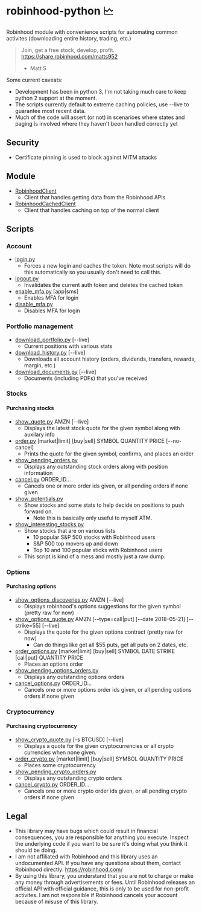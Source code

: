 # robinhood-python &#128480;
Robinhood module with convenience scripts for automating common activites (downloading entire history, trading, etc.)

> Join, get a free stock, develop, profit.
> https://share.robinhood.com/matts952
> - Matt S

Some current caveats:
* Development has been in python 3, I'm not taking much care to keep python 2 support at the moment.
* The scripts currently default to extreme caching policies, use --live to guarantee most recent data.
* Much of the code will assert (or not) in scenarioes where states and paging is involved where they haven't been handled correctly yet

## Security

* Certificate pinning is used to block against MITM attacks

## Module

* [RobinhoodClient](robinhood/RobinhoodClient.py)
  * Client that handles getting data from the Robinhood APIs
* [RobinhoodCachedClient](robinhood/RobinhoodClient.py)
  * Client that handles caching on top of the normal client

## Scripts

### Account

* [login.py](login.py)
  * Forces a new login and caches the token. Note most scripts will do this
    automatically so you usually don't need to call this.
* [logout.py](logout.py)
  * Invalidates the current auth token and deletes the cached token
* [enable_mfa.py](enable_mfa.py) [app|sms]
  * Enables MFA for login
* [disable_mfa.py](disable_mfa.py)
  * Disables MFA for login
  
### Portfolio management

* [download_portfolio.py](download_portfolio.py) [--live]
  * Current positions with various stats
* [download_history.py](download_history.py) [--live]
  * Downloads all account history (orders, dividends, transfers, rewards, margin, etc.)
* [download_documents.py](download_documents.py) [--live]
  * Documents (including PDFs) that you've received

### Stocks

#### Purchasing stocks

* [show_quote.py](show_quote.py) AMZN [--live]
  * Displays the latest stock quote for the given symbol along with auxilary info
* [order.py](order.py) [market|limit] [buy|sell] SYMBOL QUANTITY PRICE [--no-cancel]
  * Prints the quote for the given symbol, confirms, and places an order
* [show_pending_orders.py](show_pending_orders.py)
  * Displays any outstanding stock orders along with position information
* [cancel.py](cancel.py) ORDER_ID...
  * Cancels one or more order ids given, or all pending orders if none given
* [show_potentials.py](show_potentials.py)
  * Show stocks and some stats to help decide on positions to push forward on.
    * Note this is basically only useful to myself ATM.
* [show_interesting_stocks.py](show_interesting_stocks.py)
  * Show stocks that are on various lists
    * 10 popular S&P 500 stocks with Robinhood users
    * S&P 500 top movers up and down
    * Top 10 and 100 popular sticks with Robinhood users
  * This script is kind of a mess and mostly just a raw dump.

### Options

#### Purchasing options

* [show_options_discoveries.py](show_options_quote.py) AMZN [--live]
  * Displays robinhood's options suggestions for the given symbol (pretty raw for now)
* [show_options_quote.py](show_options_quote.py) AMZN [--type=call|put] [--date 2018-05-21] [--strike=55] [--live]
  * Displays the quote for the given options contract (pretty raw for now)
    * Can do things like get all $55 puts, get all puts on 2 dates, etc.
* [order_options.py](order_options.py) [market|limit] [buy|sell] SYMBOL DATE STRIKE [call|put] QUANTITY PRICE
  * Places an options order
* [show_pending_options_orders.py](show_pending_options_orders.py)
  * Displays any outstanding options orders
* [cancel_options.py](cancel_options.py) ORDER_ID...
  * Cancels one or more options order ids given, or all pending options orders if none given

### Cryptocurrency

#### Purchasing cryptocurrency

* [show_crypto_quote.py](show_crypto_quote.py) [-s BTCUSD] [--live]
  * Displays a quote for the given cryptocurrencies or all crypto currencies when none given.
* [order_crypto.py](order_crypto.py) [market|limit] [buy|sell] SYMBOL QUANTITY PRICE
  * Places some cryptocurrency
* [show_pending_crypto_orders.py](show_pending_crypto_orders.py)
  * Displays any outstanding crypto orders
* [cancel_crypto.py](cancel_crypto.py) ORDER_ID...
  * Cancels one or more crypto order ids given, or all pending crypto orders if none given

## Legal

* This library may have bugs which could result in financial consequences, you are responsible for anything you execute. Inspect the underlying code if you want to be sure it's doing what you think it should be doing.
* I am not affiliated with Robinhood and this library uses an undocumented API. If you have any questions about them, contact Robinhood directly: https://robinhood.com/
* By using this library, you understand that you are not to charge or make any money through advertisements or fees. Until Robinhood releases an official API with official guidance, this is only to be used for non-profit activites.  I am not responsible if Robinhood cancels your account because of misuse of this library.
